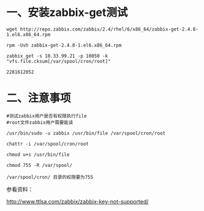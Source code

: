# 一、安装zabbix-get测试
```
wget http://repo.zabbix.com/zabbix/2.4/rhel/6/x86_64/zabbix-get-2.4.8-1.el6.x86_64.rpm

rpm -Uvh zabbix-get-2.4.8-1.el6.x86_64.rpm 

zabbix_get -s 10.33.99.21 -p 10050 -k "vfs.file.cksum[/var/spool/cron/root]"

2281612052
```
# 二、注意事项

```
#测试zabbix用户是否有权限执行file
#root文件zabbix用户需要能读

/usr/bin/sudo -u zabbix /usr/bin/file /var/spool/cron/root
 
chattr -i /var/spool/cron/root
 
chmod u+s /usr/bin/file
 
chmod 755 -R /var/spool/

/var/spool/cron/ 目录的权限要为755
```

参看资料：

http://www.ttlsa.com/zabbix/zabbix-key-not-supported/  
